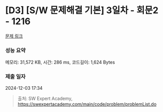 # [D3] [S/W 문제해결 기본] 3일차 - 회문2 - 1216 

[문제 링크](https://swexpertacademy.com/main/code/problem/problemDetail.do?contestProbId=AV14Rq5aABUCFAYi) 

### 성능 요약

메모리: 31,572 KB, 시간: 286 ms, 코드길이: 1,624 Bytes

### 제출 일자

2024-12-03 17:34



> 출처: SW Expert Academy, https://swexpertacademy.com/main/code/problem/problemList.do